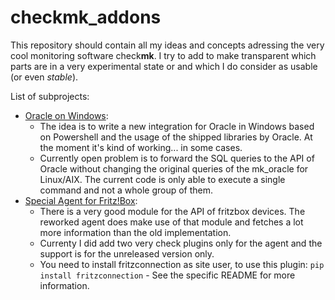 # checkmk_addons

This repository should contain all my ideas and concepts adressing the very cool monitoring software check**mk**. I try to add to make transparent which parts are in a very experimental state or and which I do consider as usable (or even *stable*). 

List of subprojects:
* [Oracle on Windows](README_mk_oracle_win.md):
  * The idea is to write a new integration for Oracle in Windows based on Powershell and the usage of the shipped libraries by Oracle. At the moment it's kind of working... in some cases. 
  * Currently open problem is to forward the SQL queries to the API of Oracle without changing the original queries of the mk_oracle for Linux/AIX. The current code is only able to execute a single command and not a whole group of them. 
* [Special Agent for Fritz!Box](README_agent_fritzbox.md):
  * There is a very good module for the API of fritzbox devices. The reworked agent does make use of that module and fetches a lot more information than the old implementation.
  * Currenty I did add two very check plugins only for the agent and the support is for the unreleased version only.
  * You need to install fritzconnection as site user, to use this plugin: `pip install fritzconnection` - See the specific README for more information.

